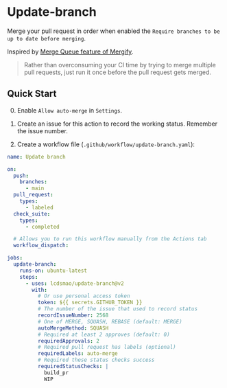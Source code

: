 # Update-branch

Merge your pull request in order when enabled the `Require branches to be up to date before merging`.

Inspired by [Merge Queue feature of Mergify](https://mergify.io/features/merge-queue).

> Rather than overconsuming your CI time by trying to merge multiple pull requests, just run it once before the pull request gets merged.

## Quick Start

0. Enable `Allow auto-merge` in `Settings`.

1. Create an issue for this action to record the working status. Remember the issue number.

2. Create a workflow file (`.github/workflow/update-branch.yaml`):

```yaml
name: Update branch

on:
  push:
    branches:
      - main
  pull_request:
    types:
      - labeled
  check_suite:
    types:
      - completed

  # Allows you to run this workflow manually from the Actions tab
  workflow_dispatch:

jobs:
  update-branch:
    runs-on: ubuntu-latest
    steps:
      - uses: lcdsmao/update-branch@v2
        with:
          # Or use personal access token
          token: ${{ secrets.GITHUB_TOKEN }}
          # The number of the issue that used to record status
          recordIssueNumber: 2568
          # One of MERGE, SQUASH, REBASE (default: MERGE)
          autoMergeMethod: SQUASH
          # Required at least 2 approves (default: 0)
          requiredApprovals: 2
          # Required pull request has labels (optional)
          requiredLabels: auto-merge
          # Required these status checks success
          requiredStatusChecks: |
            build_pr
            WIP
```
